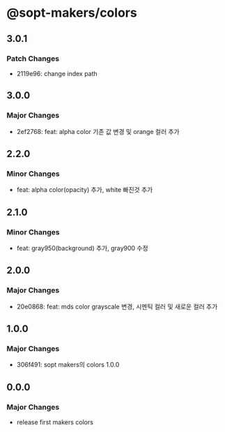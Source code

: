 # @sopt-makers/colors

## 3.0.1

### Patch Changes

- 2119e96: change index path

## 3.0.0

### Major Changes

- 2ef2768: feat: alpha color 기존 값 변경 및 orange 컬러 추가

## 2.2.0

### Minor Changes

- feat: alpha color(opacity) 추가, white 빠진것 추가

## 2.1.0

### Minor Changes

- feat: gray950(background) 추가, gray900 수정

## 2.0.0

### Major Changes

- 20e0868: feat: mds color grayscale 변경, 시멘틱 컬러 및 새로운 컬러 추가

## 1.0.0

### Major Changes

- 306f491: sopt makers의 colors 1.0.0

## 0.0.0

### Major Changes

- release first makers colors
